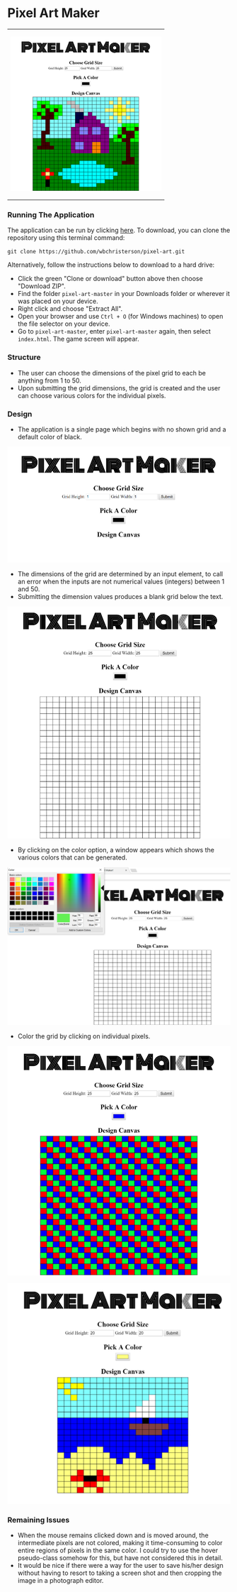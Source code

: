 # Pixel Art Maker

<table><tr><td>
  <p align="center">
    <img src="img/canvas-example.png" alt="Sample Image Generated From Application Showing A Landscape Of A House And Surrounding Area">
  </p>
</td></tr></table>

### Running The Application
The application can be run by clicking [here](https://wbchristerson.github.io/pixel-art/). To download, you can clone the repository using this terminal command:
```
git clone https://github.com/wbchristerson/pixel-art.git
```

Alternatively, follow the instructions below to download to a hard drive:
* Click the green "Clone or download" button above then choose "Download ZIP".
* Find the folder `pixel-art-master` in your Downloads folder or wherever it was placed on your device.
* Right click and choose "Extract All".
* Open your browser and use `Ctrl + O` (for Windows machines) to open the file selector on your device.
* Go to `pixel-art-master`, enter `pixel-art-master` again, then select `index.html`. The game screen will appear.

### Structure
* The user can choose the dimensions of the pixel grid to each be anything from 1 to 50.
* Upon submitting the grid dimensions, the grid is created and the user can choose various colors for the individual pixels.

### Design
* The application is a single page which begins with no shown grid and a default color of black.

<p align="center">
  <img src="img/canvas-intro.png" alt="Pixel Art Maker Display Before Choosing The Grid Size Or Color">
</p>

* The dimensions of the grid are determined by an input element, to call an error when the inputs are not numerical values (integers) between 1 and 50.
* Submitting the dimension values produces a blank grid below the text.

<p align="center">
  <img src="img/canvas-grid.png" alt="Pixel Art Maker Display After Choosing The Grid Size But Not The Color">
</p>

* By clicking on the color option, a window appears which shows the various colors that can be generated.

<p align="center">
  <img src="img/canvas-color.png" alt="Pixel Art Maker Display While Selecting A Canvas Color">
</p>

* Color the grid by clicking on individual pixels.

<p align="center">
  <img src="img/canvas-blanket.png" alt="Pixel Art Maker Example Image Of Blanket Design">
</p>

<p align="center">
  <img src="img/canvas-beach.png" alt="Pixel Art Maker Example Image Of Beach">
</p>


### Remaining Issues
* When the mouse remains clicked down and is moved around, the intermediate pixels are not colored, making it time-consuming to color entire regions of pixels in the same color. I could try to use the hover pseudo-class somehow for this, but have not considered this in detail.
* It would be nice if there were a way for the user to save his/her design without having to resort to taking a screen shot and then cropping the image in a photograph editor.
